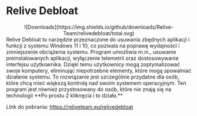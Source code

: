 # Relive Debloat
<center>
  ![Downloads](https://img.shields.io/github/downloads/Relive-Team/relivedebloat/total.svg)
</center>
Relive Debloat to narzędzie przeznaczone do usuwania zbędnych aplikacji i funkcji z systemu Windows 11 i 10,
co pozwala na poprawę wydajności i zmniejszenie obciążenia systemu. Program umożliwia m.in., usuwanie
preinstalowanych aplikacji, wyłączenie telemetrii oraz dostosowywanie interfejsu użytkownika. Dzięki temu
użytkownicy mogą zoptymalizować swoje komputery, eliminując niepotrzebne elementy, które mogą
spowalniać działanie systemu. To rozwiązanie jest szczególnie przydatne dla osób, które chcą mieć większą
kontrolę nad swoim systemem operacyjnym. Ten program jest również przystosowany do osób, które nie
znają się na technologii **Po prostu 2 kliknęcia i to działa.**

LInk do pobrania: https://reliveteam.eu/relivedebloat
